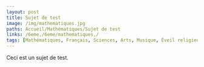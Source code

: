```yaml
---
layout: post
title: Sujet de test
image: /img/mathematiques.jpg
paths: Accueil/Mathématiques/Sujet de test
links: /6eme,/6eme/mathematiques,/
tags: [Mathématiques, Français, Sciences, Arts, Musique, Éveil religieux]
---
```


Ceci est un sujet de test. 
